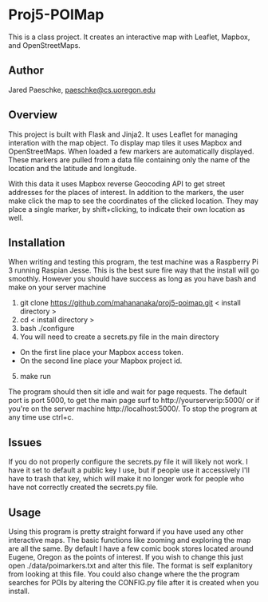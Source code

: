 # Proj5-POIMap
This is a class project. It creates an interactive map with Leaflet, Mapbox, and OpenStreetMaps.

## Author
Jared Paeschke, paeschke@cs.uoregon.edu

## Overview
This project is built with Flask and Jinja2. It uses Leaflet for managing interation with
the map object. To display map tiles it uses Mapbox and OpenStreetMaps. When loaded a few
markers are automatically displayed. These markers are pulled from a data file containing
only the name of the location and the latitude and longitude.

With this data it uses Mapbox reverse Geocoding API to get street addresses for the
places of interest. In addition to the markers, the user make click the map to see the
coordinates of the clicked location. They may place a single marker, by shift+clicking, 
to indicate their own location as well.

## Installation
When writing and testing this program, the test machine was a Raspberry Pi 3 running
Raspian Jesse. This is the best sure fire way that the install will go smoothly. 
However you should have success as long as you have bash and make on your server machine

1. git clone https://github.com/mahananaka/proj5-poimap.git < install directory >
2. cd < install directory >
3. bash ./configure
4. You will need to create a secrets.py file in the main directory
  * On the first line place your Mapbox access token.
  * On the second line place your Mapbox project id.
5. make run

The program should then sit idle and wait for page requests. The default port is
port 5000, to get the main page surf to http://yourserverip:5000/ or if you're on 
the server machine http://localhost:5000/. To stop the program at any time use ctrl+c.

## Issues
If you do not properly configure the secrets.py file it will likely not work. I have it 
set to default a public key I use, but if people use it accessively I'll have to trash 
that key, which will make it no longer work for people who have not correctly created the
secrets.py file.

## Usage
Using this program is pretty straight forward if you have used any other interactive maps.
The basic functions like zooming and exploring the map are all the same. By default I have a
few comic book stores located around Eugene, Oregon as the points of interest. If you 
wish to change this just open ./data/poimarkers.txt and alter this file. The format is
self explanitory from looking at this file. You could also change where the the program
searches for POIs by altering the CONFIG.py file after it is created when you install.
